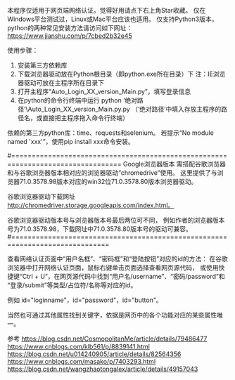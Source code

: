 
本程序仅适用于网页端网络认证。觉得好用请点下右上角Star收藏。
仅在Windows平台测试过，Linux或Mac平台应该也适用。
仅支持Python3版本，python的两种常见安装方法请访问如下网址：
https://www.jianshu.com/p/7cbed2b32e45

使用步骤：
1. 安装第三方依赖库
2. 下载浏览器驱动放在Python根目录（即python.exe所在目录）下
注：IE浏览器驱动可放在主程序所在目录下
3. 打开主程序“Auto_Login_XX_version_Main.py”，填写登录信息
4. 在python的命令行终端中运行 python ‘绝对路径’\Auto_Login_XX_version_Main.py.py
（‘绝对路径’中填入存放主程序的路径名，或直接把主程序拖入命令行终端）

依赖的第三方python库：time、requests和selenium。
若提示“No module named 'xxx'”，使用pip install xxx命令安装。

#=================================================================================
Google浏览器版本
需搭配谷歌浏览器和与谷歌浏览器版本相对应的浏览器驱动“chromedrive”使用。
这里提供了与浏览器71.0.3578.98版本对应的win32位71.0.3578.80版本浏览器驱动。

谷歌浏览器驱动下载网址 http://chromedriver.storage.googleapis.com/index.html。

谷歌浏览器驱动版本号与浏览器版本号最后两位可不同，
例如作者的浏览器版本号为71.0.3578.98，下载网址中71.0.3578.80版本号的驱动可兼容。
#==============================================================================

查看网络认证页面中“用户名框”、“密码框”和“登陆按钮”对应的id的方法：
在谷歌浏览器中打开网络认证页面，鼠标右键单击页面选择查看网页源代码，
或使用快捷键“Ctrl + U”，在网页源代码中找到“用户名/username”、“密码/password”和
“登录/submit”等类型/占位符/名称等对应的id。

例如 id="loginname"，id="password"，id="button"。

当然也可通过其他属性找到关键字，依据是网页中的各个功能对应的某些属性唯一。


参考
https://blog.csdn.net/CosmopolitanMe/article/details/79486477
https://www.cnblogs.com/klb561/p/8839141.html
https://blog.csdn.net/u014240905/article/details/82564356
https://www.cnblogs.com/masako/p/7403293.html
https://blog.csdn.net/wangzhaotongalex/article/details/49157043
